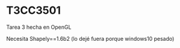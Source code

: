 # T3CC3501
Tarea 3 hecha en OpenGL


Necesita Shapely==1.6b2 (lo dejé fuera porque windows10 pesado)